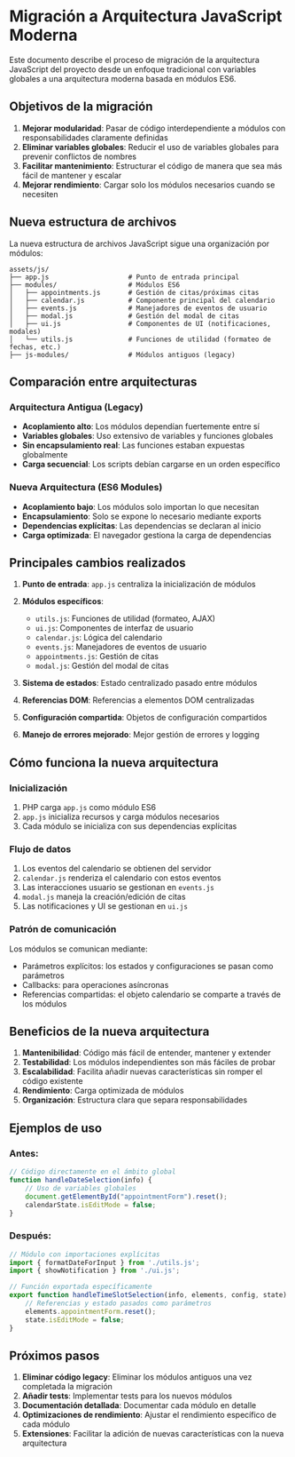 # Migración a Arquitectura JavaScript Moderna

Este documento describe el proceso de migración de la arquitectura JavaScript del proyecto desde un enfoque tradicional con variables globales a una arquitectura moderna basada en módulos ES6.

## Objetivos de la migración

1. **Mejorar modularidad**: Pasar de código interdependiente a módulos con responsabilidades claramente definidas
2. **Eliminar variables globales**: Reducir el uso de variables globales para prevenir conflictos de nombres
3. **Facilitar mantenimiento**: Estructurar el código de manera que sea más fácil de mantener y escalar
4. **Mejorar rendimiento**: Cargar solo los módulos necesarios cuando se necesiten

## Nueva estructura de archivos

La nueva estructura de archivos JavaScript sigue una organización por módulos:

```
assets/js/
├── app.js                    # Punto de entrada principal
├── modules/                  # Módulos ES6
│   ├── appointments.js       # Gestión de citas/próximas citas
│   ├── calendar.js           # Componente principal del calendario
│   ├── events.js             # Manejadores de eventos de usuario
│   ├── modal.js              # Gestión del modal de citas
│   ├── ui.js                 # Componentes de UI (notificaciones, modales)
│   └── utils.js              # Funciones de utilidad (formateo de fechas, etc.)
├── js-modules/               # Módulos antiguos (legacy)
```

## Comparación entre arquitecturas

### Arquitectura Antigua (Legacy)

- **Acoplamiento alto**: Los módulos dependían fuertemente entre sí
- **Variables globales**: Uso extensivo de variables y funciones globales
- **Sin encapsulamiento real**: Las funciones estaban expuestas globalmente
- **Carga secuencial**: Los scripts debían cargarse en un orden específico

### Nueva Arquitectura (ES6 Modules)

- **Acoplamiento bajo**: Los módulos solo importan lo que necesitan
- **Encapsulamiento**: Solo se expone lo necesario mediante exports
- **Dependencias explícitas**: Las dependencias se declaran al inicio
- **Carga optimizada**: El navegador gestiona la carga de dependencias

## Principales cambios realizados

1. **Punto de entrada**: `app.js` centraliza la inicialización de módulos
2. **Módulos específicos**:
   - `utils.js`: Funciones de utilidad (formateo, AJAX)
   - `ui.js`: Componentes de interfaz de usuario
   - `calendar.js`: Lógica del calendario
   - `events.js`: Manejadores de eventos de usuario
   - `appointments.js`: Gestión de citas
   - `modal.js`: Gestión del modal de citas

3. **Sistema de estados**: Estado centralizado pasado entre módulos
4. **Referencias DOM**: Referencias a elementos DOM centralizadas
5. **Configuración compartida**: Objetos de configuración compartidos
6. **Manejo de errores mejorado**: Mejor gestión de errores y logging

## Cómo funciona la nueva arquitectura

### Inicialización

1. PHP carga `app.js` como módulo ES6
2. `app.js` inicializa recursos y carga módulos necesarios
3. Cada módulo se inicializa con sus dependencias explícitas

### Flujo de datos

1. Los eventos del calendario se obtienen del servidor
2. `calendar.js` renderiza el calendario con estos eventos
3. Las interacciones usuario se gestionan en `events.js`
4. `modal.js` maneja la creación/edición de citas
5. Las notificaciones y UI se gestionan en `ui.js`

### Patrón de comunicación

Los módulos se comunican mediante:
- Parámetros explícitos: los estados y configuraciones se pasan como parámetros
- Callbacks: para operaciones asíncronas
- Referencias compartidas: el objeto calendario se comparte a través de los módulos

## Beneficios de la nueva arquitectura

1. **Mantenibilidad**: Código más fácil de entender, mantener y extender
2. **Testabilidad**: Los módulos independientes son más fáciles de probar
3. **Escalabilidad**: Facilita añadir nuevas características sin romper el código existente
4. **Rendimiento**: Carga optimizada de módulos
5. **Organización**: Estructura clara que separa responsabilidades

## Ejemplos de uso

### Antes:
```javascript
// Código directamente en el ámbito global
function handleDateSelection(info) {
    // Uso de variables globales
    document.getElementById("appointmentForm").reset();
    calendarState.isEditMode = false;
}
```

### Después:
```javascript
// Módulo con importaciones explícitas
import { formatDateForInput } from './utils.js';
import { showNotification } from './ui.js';

// Función exportada específicamente
export function handleTimeSlotSelection(info, elements, config, state) {
    // Referencias y estado pasados como parámetros
    elements.appointmentForm.reset();
    state.isEditMode = false;
}
```

## Próximos pasos

1. **Eliminar código legacy**: Eliminar los módulos antiguos una vez completada la migración
2. **Añadir tests**: Implementar tests para los nuevos módulos
3. **Documentación detallada**: Documentar cada módulo en detalle
4. **Optimizaciones de rendimiento**: Ajustar el rendimiento específico de cada módulo
5. **Extensiones**: Facilitar la adición de nuevas características con la nueva arquitectura 